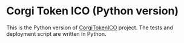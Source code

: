 # Corgi Token ICO (Python version)

This is the Python version of [CorgiTokenICO](https://github.com/petekaroon/CorgiToken-ICO) project. The tests and deployment script are written in Python.